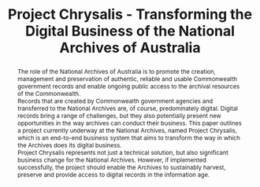 ---
abstract: 'The role of the National Archives of Australia is to promote the creation,
  management and preservation of authentic, reliable and usable Commonwealth government
  records and enable ongoing public access to the archival resources of the Commonwealth.


  Records that are created by Commonwealth government agencies and transferred to
  the National Archives are, of course, predominately digital. Digital records bring
  a range of challenges, but they also potentially present new opportunities in the
  way archives can conduct their business. This paper outlines a project currently
  underway at the National Archives, named Project Chrysalis, which is an end-to-end
  business system that aims to transform the way in which the Archives does its digital
  business.


  Project Chrysalis represents not just a technical solution, but also significant
  business change for the National Archives. However, if implemented successfully,
  the project should enable the Archives to sustainably harvest, preserve and provide
  access to digital records in the information age.'
creators:
- D'Arcy, Zoe
date: null
document_url: https://services.phaidra.univie.ac.at/api/object/o:429539/download
grand_parent: iPRES
institutions: []
keywords:
- government; digital records; business system; metadata; automation; machine learning;
  change
landing_page_url: https://phaidra.univie.ac.at/o:429539
language: eng
layout: publication
license: CC BY 4.0 International
notes_url: null
parent: iPRES 2015
publication_type: paper
size: 827889
slides_url: null
source_name: iPRES
stream_url: null
title: Project Chrysalis - Transforming the Digital Business of the National Archives
  of Australia
year: 2015
---